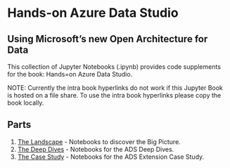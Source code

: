 # Hands-on Azure Data Studio
## Using Microsoft’s new Open Architecture for Data

This collection of Jupyter Notebooks (.ipynb) provides code supplements for the book: Hands=on Azure Data Studio.

NOTE: Currently the intra book hyperlinks do not work if this Jupyter Book is hosted on a file share. To use the intra book hyperlinks please copy the book locally.

## Parts

1. [The Landscape](landscape/readme.md) - Notebooks to discover the Big Picture.
1. [The Deep Dives](deep_dive/readme.md) - Notebooks for the ADS Deep Dives.
1. [The Case Study](case_study/readme.md) - Notebooks for the ADS Extension Case Study.